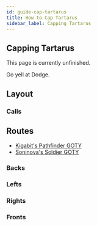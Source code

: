 ```yaml
---
id: guide-cap-tartarus
title: How to Cap Tartarus
sidebar_label: Capping Tartarus
---
```

## Capping Tartarus
This page is currently unfinished.

Go yell at Dodge.
## Layout
### Calls
## Routes
- [Kigabit's Pathfinder GOTY](http://www.youtube.com/playlist?list=PLor2TDMmuFQxGmWe7CLKvHXfcrwa4vSRY)
- [Soninova's Soldier GOTY](http://www.youtube.com/watch?v=yEL3d1gN4iQ)
### Backs
### Lefts
### Rights
### Fronts